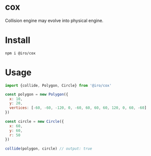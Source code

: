 # cox
Collision engine may evolve into physical engine.

# Install
```
npm i @iro/cox
```

# Usage
```js
import {collide, Polygon, Circle} from '@iro/cox'

const polygon = new Polygon({
  x: 10,
  y: 20,
  vertices: [-60, -60, -120, 0, -60, 60, 60, 60, 120, 0, 60, -60]
})
​
const circle = new Circle({
  x: 60,
  y: 60,
  r: 50
})
​
collide(polygon, circle) // output: true
```
